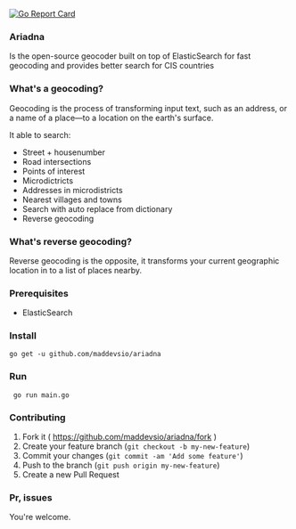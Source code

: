 [![Go Report Card](http://goreportcard.com/badge/gen1us2k/ariadna)](http://goreportcard.com/report/gen1us2k/ariadna)

### Ariadna

Is the open-source geocoder built on top of ElasticSearch for fast geocoding and provides better search for CIS countries

### What's a geocoding?

Geocoding is the process of transforming input text, such as an address, or a name of a place—to a location on the earth's surface.

It able to search:

* Street + housenumber
* Road intersections
* Points of interest
* Microdictricts
* Addresses in microdistricts
* Nearest villages and towns
* Search with auto replace from dictionary
* Reverse geocoding

###  What's reverse geocoding?

Reverse geocoding is the opposite, it transforms your current geographic location in to a list of places nearby.

### Prerequisites

* ElasticSearch

### Install 

```
go get -u github.com/maddevsio/ariadna
```

### Run

```
 go run main.go
 ```

### Contributing
1. Fork it ( https://github.com/maddevsio/ariadna/fork )
2. Create your feature branch (`git checkout -b my-new-feature`)
3. Commit your changes (`git commit -am 'Add some feature'`)
4. Push to the branch (`git push origin my-new-feature`)
5. Create a new Pull Request


### Pr, issues
You're welcome.
